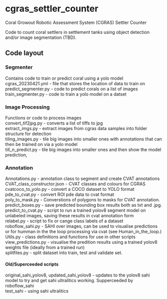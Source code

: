 # cgras_settler_counter

Coral Growout Robotic Assessment System (CGRAS) Settler Counter

Code to count coral settlers in settlement tanks using object detection and/or image segmentation (TBD).

## Code layout
### Segmenter
Contains code to train or predict coral using a yolo model  
cgras_20230421.yml - file that stores the location of data to train on  
predict_segmenter.py - code to predict corals on a list of images  
train_segmenter.py - code to train a yolo model on a datset  

### Image Processing
Functions or code to process images  
convert_tif2jpg.py - converts a list of tiffs to jpg  
extract_imgs.py - extract images from cgras data samples into folder structure for detection  
tiling_images.py - tile big images into smaller ones with annotations that can then be trained on via a yolo model  
till_n_predict.py - tile big images into smaller ones and then show the model prediction,
### Annotation
Annotations.py - annotation class to segment and create CVAT annotations  
CVAT_class_constructor.json - CVAT classes and colours for CGRAS  
cvatcoco_to_yolo.py - convert a COCO dataset to YOLO format  
pde_to_cvat.py - convert ROI pde data to cvat format  
poly_to_mask.py - Converstions of polygons to masks for CVAT annotation.  
predict_boxes.py - save predicted bounding box results both as txt and .jpg.  
predict_to_cvat.py - script to run a trained yolov8 segment model on unlabeled images, saving these results in cvat annotation form  
relabel.py - script to fix or cange class labels of a dataset  
roboflow_sahi.py - SAHI over images, can be used to visualise predictions or for humman in the the loop processing via cvat (see Human_in_the_loop.)  
Utils.py - class definitions and functions for use in other scripts  
view_predictions.py - visualise the predition results using a trained yolov8 weights file (ideally from a trained run)  
splitfiles.py - split dataset into train, test and validate set.

#### Old/Superceeded scripts
 original_sahi_yolov8, updated_sahi_yolov8 - updates to the yolov8 sahi model to try and get sahi ultralitics working. Supperceeded by roboflow_sahi  
 test_sahi - using sahi ultralitics 
 
